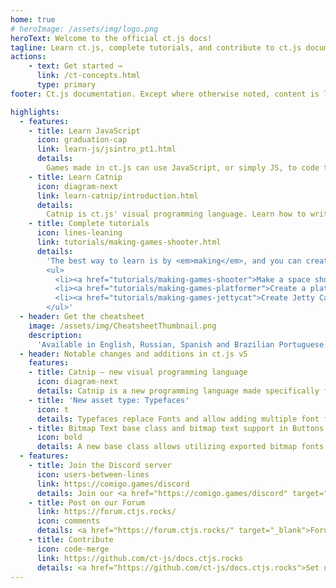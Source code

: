 ```yaml
---
home: true
# heroImage: /assets/img/logo.png
heroText: Welcome to the official ct.js docs!
tagline: Learn ct.js, complete tutorials, and contribute to ct.js documentation
actions:
    - text: Get started →
      link: /ct-concepts.html
      type: primary
footer: Ct.js documentation. Except where otherwise noted, content is licensed under a Creative Commons Attribution 4.0 International License.

highlights:
  - features:
    - title: Learn JavaScript
      icon: graduation-cap
      link: learn-js/jsintro_pt1.html
      details:
        Games made in ct.js can use JavaScript, or simply JS, to code their gameplay logic. Learn the needed part of it in our little <a href="learn-js/jsintro_pt1">Introduction to JavaScript</a>.
    - title: Learn Catnip
      icon: diagram-next
      link: learn-catnip/introduction.html
      details:
        Catnip is ct.js' visual programming language. Learn how to write scripts in Catnip fast🔥 and correctly🧑‍🔬 in our <a href="learn-catnip/introduction">three-chapter guide.</a>
    - title: Complete tutorials
      icon: lines-leaning
      link: tutorials/making-games-shooter.html
      details:
        'The best way to learn is by <em>making</em>, and you can create real games with our step-by-step tutorials:
        <ul>
          <li><a href="tutorials/making-games-shooter">Make a space shooter game →</a></li>
          <li><a href="tutorials/making-games-platformer">Create a platformer →</a></li>
          <li><a href="tutorials/making-games-jettycat">Create Jetty Cat, a flappy-bird-like game →</a></li>
        </ul>'
  - header: Get the cheatsheet
    image: /assets/img/CheatsheetThumbnail.png
    description:
      'Available in English, Russian, Spanish and Brazilian Portuguese languages. <br> <a class="route-link auto-link vp-hero-action primary no-external-link-icon" href="https://comigo.itch.io/ct-cheat-sheet" aria-label="Download the cheatsheet">Download the cheatsheet</a>'
  - header: Notable changes and additions in ct.js v5
    features:
    - title: Catnip — new visual programming language
      icon: diagram-next
      details: Catnip is a new programming language made specifically for ct.js, in which you compose game logic with command blocks. Examples translated to Catnip are already bundled with your ct.js copy!
    - title: 'New asset type: Typefaces'
      icon: t
      details: Typefaces replace Fonts and allow adding multiple font files in one font family, easing programmatic use of text labels and integrating with styles more tightly.
    - title: Bitmap Text base class and bitmap text support in Buttons and Textboxes
      icon: bold
      details: A new base class allows utilizing exported bitmap fonts without additional code and placing crisp, pixel-perfect UI elements in the UI editor.
  - features:
    - title: Join the Discord server
      icon: users-between-lines
      link: https://comigo.games/discord
      details: Join our <a href="https://comigo.games/discord" target="_blank">Discord server</a> to meet other game developers, receive help, aid others, and share your creations.
    - title: Post on our Forum
      link: https://forum.ctjs.rocks/
      icon: comments
      details: <a href="https://forum.ctjs.rocks/" target="_blank">Forum</a> is also a place for fans and followers, but platform-independent.
    - title: Contribute
      icon: code-merge
      link: https://github.com/ct-js/docs.ctjs.rocks
      details: <a href="https://github.com/ct-js/docs.ctjs.rocks">Set up a dev environment</a> to run a local docs server and use simple Markdown syntax to write new tutorials and send fixes.<br>You can also edit docs on Github — look for "Propose edits" links at the bottom of each page!
---
```

